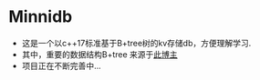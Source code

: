 # Minnidb
- 这是一个以c++17标准基于B+tree树的kv存储db，方便理解学习.
- 其中，重要的数据结构B+tree 来源于[此博主](https://github.com/bhhbazinga/BPlusTree#)
- 项目正在不断完善中...